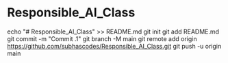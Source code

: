 # Responsible_AI_Class
echo "# Responsible_AI_Class" >> README.md
git init
git add README.md
git commit -m "Commit .1"
git branch -M main
git remote add origin https://github.com/subhascodes/Responsible_AI_Class.git
git push -u origin main
